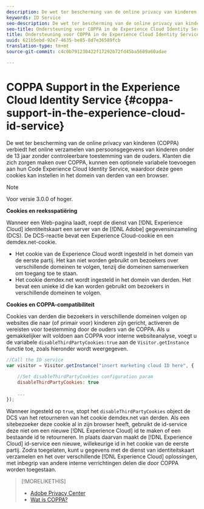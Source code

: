 ```yaml
---
description: De wet ter bescherming van de online privacy van kinderen (COPPA) verbiedt het online verzamelen van persoonsgegevens van kinderen onder de 13 jaar zonder controleerbare toestemming van de ouders. Klanten die zich zorgen maken over COPPA, kunnen een optionele variabele toevoegen aan hun Code Experience Cloud Identity Service, waardoor deze geen cookies kan instellen in het domein van derden van een browser.
keywords: ID Service
seo-description: De wet ter bescherming van de online privacy van kinderen (COPPA) verbiedt het online verzamelen van persoonsgegevens van kinderen onder de 13 jaar zonder controleerbare toestemming van de ouders. Klanten die zich zorgen maken over COPPA, kunnen een optionele variabele toevoegen aan hun Code Experience Cloud Identity Service, waardoor deze geen cookies kan instellen in het domein van derden van een browser.
seo-title: Ondersteuning voor COPPA in de Experience Cloud Identity Service
title: Ondersteuning voor COPPA in de Experience Cloud Identity Service
uuid: 621b5ebd-92e7-4635-be85-8d7e36589fcb
translation-type: tm+mt
source-git-commit: c4c0b791230422f17292b72fd45ba5689a60adae

---
```



# COPPA Support in the Experience Cloud Identity Service {#coppa-support-in-the-experience-cloud-id-service}

De wet ter bescherming van de online privacy van kinderen (COPPA) verbiedt het online verzamelen van persoonsgegevens van kinderen onder de 13 jaar zonder controleerbare toestemming van de ouders. Klanten die zich zorgen maken over COPPA, kunnen een optionele variabele toevoegen aan hun Code Experience Cloud Identity Service, waardoor deze geen cookies kan instellen in het domein van derden van een browser.

>[!NOTE]
>
>Voor versie 3.0.0 of hoger.

**Cookies en reeksspatiëring**

Wanneer een Web-pagina laadt, roept de dienst van [!DNL Experience Cloud] identiteitskaart een server van de [!DNL Adobe] gegevensinzameling (DCS). De DCS-reactie bevat een Experience Cloud-cookie en een demdex.net-cookie.

* Het cookie van de Experience Cloud wordt ingesteld in het domein van de eerste partij. Het kan niet worden gebruikt om bezoekers over verschillende domeinen te volgen, tenzij die domeinen samenwerken om toegang toe te staan.
* Het cookie demdex.net wordt ingesteld in het domein van derden. Het bevat een unieke id die kan worden gebruikt om bezoekers in verschillende domeinen te volgen.

**Cookies en COPPA-compatibiliteit**

Cookies van derden die bezoekers in verschillende domeinen volgen op websites die naar (of primair voor) kinderen zijn gericht, activeren de vereisten voor toestemming door de ouders van de COPPA. Als u gemakkelijker wilt voldoen aan COPPA voor interne websiteanalyse, voegt u de variabele `disableThirdPartyCookies:true` aan de `Visitor.getInstance` functie toe, zoals hieronder wordt weergegeven.

```js
//Call the ID service 
var visitor = Visitor.getInstance("insert marketing cloud ID here", { 
 
    //Set disableThirdPartyCookies configuration param 
    disableThirdPartyCookies: true 
 
    ... 
});
```

Wanneer ingesteld op `true`, stopt het `disableThirdPartyCookies` object de DCS van het retourneren van het cookie demdex.net van derden. Als een sitebezoeker deze cookie al in zijn browser heeft, gebruikt de id-service deze niet om een nieuwe [!DNL Experience Cloud] id te maken of een bestaande id te retourneren. In plaats daarvan maakt de [!DNL Experience Cloud] id-service een nieuwe, willekeurige id in het cookie van de eerste partij. Zodra toegelaten, kunt u gegevens met de dienst van identiteitskaart verzamelen en het over verschillende [!DNL Experience Cloud] oplossingen, met inbegrip van andere interne verrichtingen delen die door COPPA worden toegestaan.

>[!MORELIKETHIS]
>
>* [Adobe Privacy Center](http://www.adobe.com/privacy.html)
>* [Wat is COPPA?](http://www.consumer.ftc.gov/articles/0031-protecting-your-childs-privacy-online#whatis)

